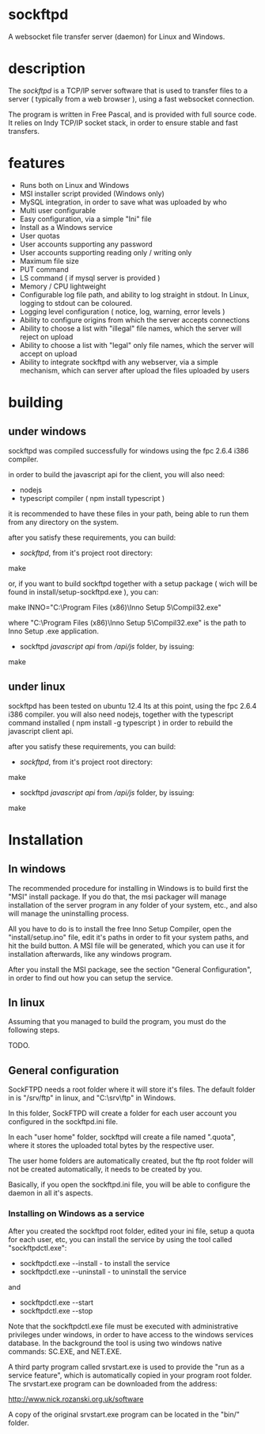 # sockftpd
A websocket file transfer server (daemon) for Linux and Windows.

# description
The *sockftpd* is a TCP/IP server software that is used to transfer files to a server ( typically from a web browser ),
using a fast websocket connection.

The program is written in Free Pascal, and is provided with full source code. It relies on Indy TCP/IP socket stack, in order
to ensure stable and fast transfers.

# features

- Runs both on Linux and Windows
- MSI installer script provided (Windows only)
- MySQL integration, in order to save what was uploaded by who
- Multi user configurable
- Easy configuration, via a simple "Ini" file
- Install as a Windows service
- User quotas
- User accounts supporting any password
- User accounts supporting reading only / writing only
- Maximum file size
- PUT command
- LS command ( if mysql server is provided )
- Memory / CPU lightweight
- Configurable log file path, and ability to log straight in stdout. In Linux, logging to stdout can be coloured.
- Logging level configuration ( notice, log, warning, error levels )
- Ability to configure origins from which the server accepts connections
- Ability to choose a list with "illegal" file names, which the server will reject on upload
- Ability to choose a list with "legal" only file names, which the server will accept on upload
- Ability to integrate sockftpd with any webserver, via a simple mechanism, which can server after upload the files uploaded by users

# building

## under windows

sockftpd was compiled successfully for windows using the fpc 2.6.4 i386 compiler.

in order to build the javascript api for the client, you will also need:

- nodejs
- typescript compiler ( npm install typescript )

it is recommended to have these files in your path, being able to run them from any directory on the system.

after you satisfy these requirements, you can build:

- *sockftpd*, from it's project root directory:

make 

or, if you want to build sockftpd together with a setup package ( wich will be found in install/setup-sockftpd.exe ),
you can:

make INNO="C:\Program Files (x86)\Inno Setup 5\Compil32.exe"

where "C:\Program Files (x86)\Inno Setup 5\Compil32.exe" is the path to Inno Setup .exe application.

- sockftpd *javascript api* from */api/js* folder, by issuing:

make

## under linux

sockftpd has been tested on ubuntu 12.4 lts at this point, using the fpc 2.6.4 i386 compiler. you will also need nodejs,
together with the typescript command installed ( npm install -g typescript ) in order to rebuild the javascript client
api.

after you satisfy these requirements, you can build:

- *sockftpd*, from it's project root directory:

make

- sockftpd *javascript api* from */api/js* folder, by issuing:

make

# Installation

## In windows

The recommended procedure for installing in Windows is to build first the "MSI" install package. If you do that, the msi
packager will manage installation of the server program in any folder of your system, etc., and also will manage the
uninstalling process.

All you have to do is to install the free Inno Setup Compiler, open the "install/setup.ino" file, edit it's paths in order
to fit your system paths, and hit the build button. A MSI file will be generated, which you can use it for installation
afterwards, like any windows program.

After you install the MSI package, see the section "General Configuration", in order to find out how you can setup the service.

## In linux

Assuming that you managed to build the program, you must do the following steps.

TODO.

## General configuration

SockFTPD needs a root folder where it will store it's files. The default folder in is "/srv/ftp" in linux, and "C:\srv\ftp" in Windows.

In this folder, SockFTPD will create a folder for each user account you configured in the sockftpd.ini file.

In each "user home" folder, sockftpd will create a file named ".quota", where it stores the uploaded total bytes by the
respective user.

The user home folders are automatically created, but the ftp root folder will not be created automatically, it needs to be
created by you.

Basically, if you open the sockftpd.ini file, you will be able to configure the daemon in all it's aspects.

### Installing on Windows as a service

After you created the sockftpd root folder, edited your ini file, setup a quota for each user, etc, you can install
the service by using the tool called "sockftpdctl.exe":

- sockftpdctl.exe --install - to install the service
- sockftpdctl.exe --uninstall - to uninstall the service

and

- sockftpdctl.exe --start
- sockftpdctl.exe --stop

Note that the sockftpdctl.exe file must be executed with administrative privileges under windows, in order to have
access to the windows services database. In the background the tool is using two windows native commands: SC.EXE, and
NET.EXE.

A third party program called srvstart.exe is used to provide the "run as a service feature", which is automatically
copied in your program root folder. The srvstart.exe program can be downloaded from the address:

http://www.nick.rozanski.org.uk/software

A copy of the original srvstart.exe program can be located in the "bin/" folder.
